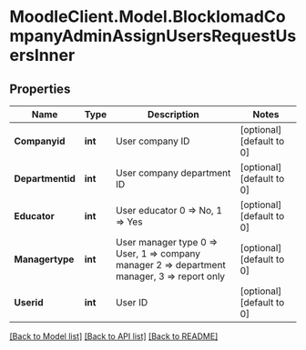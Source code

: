 # MoodleClient.Model.BlockIomadCompanyAdminAssignUsersRequestUsersInner

## Properties

Name | Type | Description | Notes
------------ | ------------- | ------------- | -------------
**Companyid** | **int** | User company ID | [optional] [default to 0]
**Departmentid** | **int** | User company department ID | [optional] [default to 0]
**Educator** | **int** | User educator 0 &#x3D;&gt; No, 1 &#x3D;&gt; Yes | [optional] [default to 0]
**Managertype** | **int** | User manager type 0 &#x3D;&gt; User, 1 &#x3D;&gt; company manager 2 &#x3D;&gt; department manager, 3 &#x3D;&gt; report only | [optional] [default to 0]
**Userid** | **int** | User ID | [optional] [default to 0]

[[Back to Model list]](../README.md#documentation-for-models) [[Back to API list]](../README.md#documentation-for-api-endpoints) [[Back to README]](../README.md)

